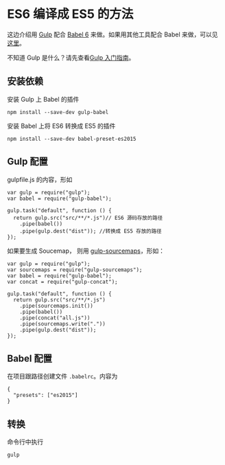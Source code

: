 # ES6 编译成 ES5 的方法
这边介绍用 [Gulp](http://gulpjs.com/) 配合 [Babel 6](http://babeljs.io/) 来做。如果用其他工具配合 Babel 来做，可以见[这里](http://babeljs.io/docs/setup/)。

不知道 Gulp 是什么？请先查看[Gulp 入门指南](https://github.com/nimojs/gulp-book)。

## 安装依赖
安装 Gulp 上 Babel 的插件
```
npm install --save-dev gulp-babel
```

安装 Babel 上将 ES6 转换成 ES5 的插件

```
npm install --save-dev babel-preset-es2015
```

## Gulp 配置
gulpfile.js 的内容，形如
```
var gulp = require("gulp");
var babel = require("gulp-babel");

gulp.task("default", function () {
  return gulp.src("src/**/*.js")// ES6 源码存放的路径
    .pipe(babel())
    .pipe(gulp.dest("dist")); //转换成 ES5 存放的路径
});
```

如果要生成 Soucemap， 则用 [gulp-sourcemaps](https://github.com/floridoo/gulp-sourcemaps)，形如：
```
var gulp = require("gulp");
var sourcemaps = require("gulp-sourcemaps");
var babel = require("gulp-babel");
var concat = require("gulp-concat");

gulp.task("default", function () {
  return gulp.src("src/**/*.js")
    .pipe(sourcemaps.init())
    .pipe(babel())
    .pipe(concat("all.js"))
    .pipe(sourcemaps.write("."))
    .pipe(gulp.dest("dist"));
});
```

## Babel 配置
在项目跟路径创建文件 `.babelrc`。内容为
```
{
  "presets": ["es2015"]
}
```

## 转换
命令行中执行
```
gulp
```